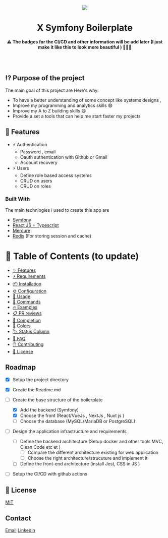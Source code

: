 <p align="center"><a href="#" target="_blank"><img src="https://socialify.git.ci/phareal/x-symfony-boilerplate/image?description=1&descriptionEditable=This%20is%20just%20a%20symfony%20boilerplate%20for%20my%20projects%20built%20with%20Next%20js%2C%20Symfony%206.2%20(LTS)%2C%20and%20following%20the%20principle%20of%20clean%20architecture.%0A%0A&issues=1&language=1&name=1&owner=1&pattern=Circuit%20Board&pulls=1&stargazers=1&theme=Auto"/></a></p>



<h1 align="center">X Symfony Boilerplate</h1>

<p align="center">
  <strong>⚠️ The badges for the CI/CD and other information will be add later (I just make it like this to look more beautiful ) 🤣🤣🤣</strong>
</p>

<p align="center">
  <br/> <br/>
</p>


## ⁉️ Purpose of the project
The main goal of this project are
Here's why:
* To have a better understanding of some concept like systems designs , 
* Improve my programming and analytics skills  :smile:
* Improve my A to Z building skills :smile:
* Provide a set a tools that can help me start faster my projects

## 🚀 Features

- ⚡️ Authentication
  - Password , email 
  - Oauth authentication with Github or Gmail
  - Account recovery 
- ⚡️ Users 
  - Define role based access systems 
  - CRUD on users 
  - CRUD on roles


### Built With

The main technlogies i used to create this app are

* [Symfony](https://symfony.com/)
* [React JS + Typescript](https://reactjs.org/)
* [Mercure](https://mercure.rocks/d)
* [Redis](https://redis.io/) (For storing session and cache)


# 🌲 Table of Contents (to update)
* [✨ Features](#-features)
* [⚡️ Requirements](#-requirements)
* [📦 Installation](#-installation)
* [⚙️ Configuration](#-configuration)
* [🚀 Usage](#-usage)
* [🤖 Commands](#-commands)
* [🔥 Examples](#-examples)
* [📋 PR reviews](#-pr-reviews)
* [🍞 Completion](#-completion)
* [🎨 Colors](#-colors)
* [🏷️  Status Column](#-statuscolumn)
* [🙋 FAQ](#-faq)
* [✋ Contributing](#-contributing)
* [📜 License](#-license)


<!-- ROADMAP -->
## Roadmap

- [x] Setup the project directory
- [x] Create the Readme.md
- [ ] Create the base structure of the boilerplate
  - [x] Add the backend (Symfony)
  - [x] Choose the front (React/VueJs , NextJs , Nuxt js )
  - [ ] Choose the database (MySQL/MariaDB or PostgreSQL)
- [ ] Design the application infrastructure and requirements
  - [ ] Define the backend architecture (Setup docker and other tools MVC, Clean Code etc et )
    - [ ] Compare the different architecture existing for web application
    - [ ] Choose the right architecture/strucuture and implement it
  - [ ] Define the front-end architecture (install Jest, CSS in JS )
- [ ] Setup the CI/CD with github actions


<!-- LICENSE -->
## 📄 License

[MIT](./LICENSE)


<!-- CONTACT -->
## Contact

[Email](mailto:potchjust@gmail.com)
[Linkedin](https://www.linkedin.com/in/justin-potchona/)
